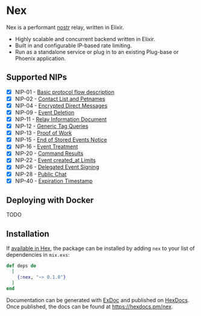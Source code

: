 # Nex

Nex is a performant [nostr](https://github.com/nostr-protocol/nostr) relay, written in Elixir.

- Highly scalable and concurrent backend written in Elixir.
- Built in and configurable IP-based rate limiting.
- Run as a standalone service or plug in to an existing Plug-base or Phoenix application.

## Supported NIPs

- [x] NIP-01 - [Basic protocol flow description](https://github.com/nostr-protocol/nips/blob/master/01.md)
- [x] NIP-02 - [Contact List and Petnames](https://github.com/nostr-protocol/nips/blob/master/02.md)
- [x] NIP-04 - [Encrypted Direct Messages](https://github.com/nostr-protocol/nips/blob/master/04.md)
- [x] NIP-09 - [Event Deletion](https://github.com/nostr-protocol/nips/blob/master/09.md)
- [x] NIP-11 - [Relay Information Document](https://github.com/nostr-protocol/nips/blob/master/11.md)
- [x] NIP-12 - [Generic Tag Queries](https://github.com/nostr-protocol/nips/blob/master/12.md)
- [x] NIP-13 - [Proof of Work](https://github.com/nostr-protocol/nips/blob/master/13.md)
- [x] NIP-15 - [End of Stored Events Notice](https://github.com/nostr-protocol/nips/blob/master/15.md)
- [x] NIP-16 - [Event Treatment](https://github.com/nostr-protocol/nips/blob/master/16.md)
- [x] NIP-20 - [Command Results](https://github.com/nostr-protocol/nips/blob/master/20.md)
- [x] NIP-22 - [Event created_at Limits](https://github.com/nostr-protocol/nips/blob/master/22.md)
- [x] NIP-26 - [Delegated Event Signing](https://github.com/nostr-protocol/nips/blob/master/26.md)
- [x] NIP-28 - [Public Chat](https://github.com/nostr-protocol/nips/blob/master/28.md)
- [x] NIP-40 - [Expiration Timestamp](https://github.com/nostr-protocol/nips/blob/master/40.md)

## Deploying with Docker

TODO

## Installation

If [available in Hex](https://hex.pm/docs/publish), the package can be installed
by adding `nex` to your list of dependencies in `mix.exs`:

```elixir
def deps do
  [
    {:nex, "~> 0.1.0"}
  ]
end
```

Documentation can be generated with [ExDoc](https://github.com/elixir-lang/ex_doc)
and published on [HexDocs](https://hexdocs.pm). Once published, the docs can
be found at <https://hexdocs.pm/nex>.

